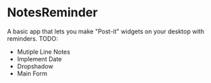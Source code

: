 # NotesReminder
A basic app that lets you make "Post-it" widgets on your desktop with reminders.
TODO:
- Mutiple Line Notes
- Implement Date
- Dropshadow
- Main Form
